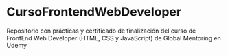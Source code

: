 # CursoFrontendWebDeveloper 
Repositorio con prácticas y certificado de finalización del curso de FrontEnd Web Developer (HTML, CSS y JavaScript) de Global Mentoring en Udemy

